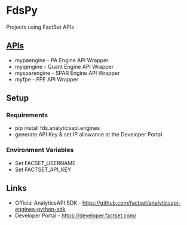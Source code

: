 # FdsPy
Projects using FactSet APIs

## [APIs](https://github.com/nurciuoli/FdsPy/tree/main/apis)
-  mypaengine - PA Engine API Wrapper
-  myqengine - Quant Engine API Wrapper
-  mysparengine - SPAR Engine API Wrapper
-  myfpe - FPE API Wrapper

## Setup
### Requirements
- pip install fds.analyticsapi.engines
- generate API Key & set IP allowance at the Developer Portal
### Environment Variables
- Set FACSET_USERNAME
- Set FACTSET_API_KEY

## Links
- Official AnalyticsAPI SDK - https://github.com/factset/analyticsapi-engines-python-sdk
- Developer Portal - https://developer.factset.com/
